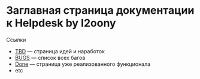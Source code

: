 # Заглавная страница документации к Helpdesk by I2oony

Ссылки

- [TBD](tbd.md) — страница идей и наработок
- [BUGS](bugs.md) — список всех багов
- [Done](done.md) — страница уже реализованного функционала
- etc
